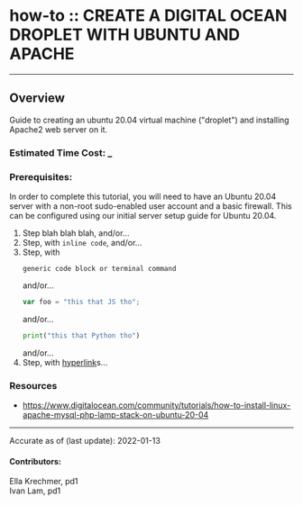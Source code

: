 # how-to :: CREATE A DIGITAL OCEAN DROPLET WITH UBUNTU AND APACHE
---
## Overview
Guide to creating an ubuntu 20.04 virtual machine ("droplet") and installing Apache2 web server on it.

### Estimated Time Cost: _

### Prerequisites:

In order to complete this tutorial, you will need to have an Ubuntu 20.04 server with a non-root sudo-enabled user account and a basic firewall. This can be configured using our initial server setup guide for Ubuntu 20.04.

1. Step blah blah blah, and/or...
1. Step, with `inline code`, and/or...
1. Step, with
    ```
    generic code block or terminal command
    ```
   and/or...
    ```javascript
    var foo = "this that JS tho";
    ```
   and/or...
    ```python
    print("this that Python tho")
    ```
   and/or...
1. Step, with [hyperlink](https://xkcd.com)s...


### Resources
* https://www.digitalocean.com/community/tutorials/how-to-install-linux-apache-mysql-php-lamp-stack-on-ubuntu-20-04

---

Accurate as of (last update): 2022-01-13

#### Contributors:  
Ella Krechmer, pd1  
Ivan Lam, pd1  
